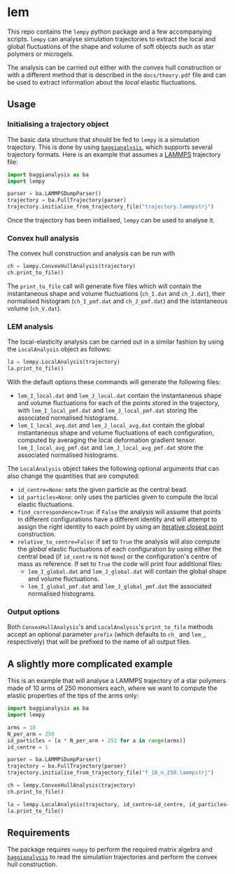 # lem

This repo contains the `lempy` python package and a few accompanying scripts. `lempy` can analyse simulation trajectories to extract the local and global fluctuations of the shape and volume of soft objects such as star polymers or microgels.

The analysis can be carried out either with the convex hull construction or with a different method that is described in the `docs/theory.pdf` file and can be used to extract information about the *local* elastic fluctuations.

## Usage

### Initialising a trajectory object

The basic data structure that should be fed to `lempy` is a simulation trajectory. This is done by using [`baggianalysis`](https://github.com/lorenzo-rovigatti/baggianalysis), which supports several trajectory formats. Here is an example that assumes a [LAMMPS](https://lammps.sandia.gov/) trajectory file:

```Python
import baggianalysis as ba
import lempy

parser = ba.LAMMPSDumpParser()
trajectory = ba.FullTrajectory(parser)
trajectory.initialise_from_trajectory_file("trajectory.lammpstrj")
```

Once the trajectory has been initialised, `lempy` can be used to analyse it. 

### Convex hull analysis

The convex hull construction and analysis can be run with

```Python
ch = lempy.ConvexHullAnalysis(trajectory)
ch.print_to_file()
```

The `print_to_file` call will generate five files which will contain the instantaneous shape and volume fluctuations (`ch_I.dat` and `ch_J.dat`), their normalised histogram (`ch_I_pmf.dat` and `ch_J_pmf.dat`) and the istantaneous volume (`ch_V.dat`). 

### LEM analysis

The local-elasticity analysis can be carried out in a similar fashion by using the `LocalAnalysis` object as follows:

```Python
la = lempy.LocalAnalysis(trajectory)
la.print_to_file()
```

With the default options these commands will generate the following files:
* `lem_I_local.dat` and `lem_J_local.dat` contain the instantaneous shape and volume fluctuations for each of the points stored in the trajectory, with `lem_I_local_pmf.dat` and `lem_J_local_pmf.dat` storing the associated normalised histograms.
* `lem_I_local_avg.dat` and `lem_J_local_avg.dat` contain the global instantaneous shape and volume fluctuations of each configuration, computed by averaging the local deformation gradient tensor. `lem_I_local_avg_pmf.dat` and `lem_J_local_avg_pmf.dat` store the associated normalised histograms.
	
The `LocalAnalysis` object takes the following optional arguments that can also change the quantities that are computed:
* `id_centre=None`: sets the given particle as the central bead.
* `id_particles=None`: only uses the particles given to compute the local elastic fluctuations.
* `find_correspondence=True`: if `False` the analysis will assume that points in different configurations have a different identity and will attempt to assign the right identity to each point by using an [iterative closest point](https://en.wikipedia.org/wiki/Iterative_closest_point) construction.
* `relative_to_centre=False`: if set to `True` the analysis will also compute the *global* elastic fluctuations of each configuration by using either the central bead (if `id_centre` is not `None`) or the configuration's centre of mass as reference. If set to `True` the code will print four additional files:
	* `lem_I_global.dat` and `lem_J_global.dat` will contain the global shape and volume fluctuations.
	* `lem_I_global_pmf.dat` and `lem_J_global_pmf.dat` the associated normalised histograms.
	
### Output options

Both `ConvexHullAnalysis`'s and `LocalAnalysis`'s `print_to_file` methods accept an optional parameter `prefix` (which defaults to `ch_` and `lem_`, respectively) that will be prefixed to the name of all output files.

## A slightly more complicated example

This is an example that will analyse a LAMMPS trajectory of a star polymers made of 10 arms of 250 monomers each, where we want to compute the elastic properties of the tips of the arms only:  

```Python
import baggianalysis as ba
import lempy

arms = 10
N_per_arm = 250
id_particles = [a * N_per_arm + 251 for a in range(arms)]
id_centre = 1

parser = ba.LAMMPSDumpParser()
trajectory = ba.FullTrajectory(parser)
trajectory.initialise_from_trajectory_file("f_10_n_250.lammpstrj")

ch = lempy.ConvexHullAnalysis(trajectory)
ch.print_to_file()

la = lempy.LocalAnalysis(trajectory, id_centre=id_centre, id_particles=id_particles, find_correspondence=True, relative_to_centre=True)
la.print_to_file()
```

## Requirements

The package requires `numpy` to perform the required matrix algebra and [`baggianalysis`](https://github.com/lorenzo-rovigatti/baggianalysis) to read the simulation trajectories and perform the convex hull construction. 
